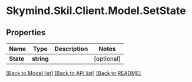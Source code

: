 # Skymind.Skil.Client.Model.SetState
## Properties

Name | Type | Description | Notes
------------ | ------------- | ------------- | -------------
**State** | **string** |  | [optional] 

[[Back to Model list]](../README.md#documentation-for-models) [[Back to API list]](../README.md#documentation-for-api-endpoints) [[Back to README]](../README.md)

